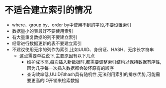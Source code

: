 # 不适合建立索引的情况
  - where、group by、order by中使用不到的字段,不要设置索引
  - 数据量小的表最好不要使用索引
  - 有大量重复数据的列不要建立索引
  - 经常进行数据更新的表不要建立索引
  - 不建议使用无序的列作为索引,比如UUID、身份证、HASH、无序长字符串
    - 这点需要单独说下,主要原因有以下几点
      - 维护成本高,每次插入新数据时,都需要调整索引结构以保持数据有序性,因为几乎每一次插入数据都会破坏原有的顺序
      - 查询效率低,UUID和hash具有随机性,无法利用索引的排序优势,可能需要更高的IO开销来检索数据
